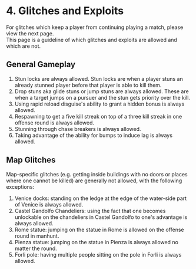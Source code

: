 # 4. Glitches and Exploits

For glitches which keep a player from continuing playing a match, please view the next page.  
This page is a guideline of which glitches and exploits are allowed and which are not.

## General Gameplay

1. Stun locks are always allowed. Stun locks are when a player stuns an already stunned player before that player is able to kill them.
2. Drop stuns aka glide stuns or jump stuns are always allowed. These are when a target jumps on a pursuer and the stun gets priority over the kill.
3. Using rapid reload disguise's ability to grant a hidden bonus is always allowed.
4. Respawning to get a five kill streak on top of a three kill streak in one offense round is always allowed.
5. Stunning through chase breakers is always allowed.
6. Taking advantage of the ability for bumps to induce lag is always allowed.

## Map Glitches

Map-specific glitches \(e.g. getting inside buildings with no doors or places where one cannot be killed\) are generally not allowed, with the following exceptions:

1. Venice docks: standing on the ledge at the edge of the water-side part of Venice is always allowed.
2. Castel Gandolfo Chandeliers: using the fact that one becomes unlockable on the chandeliers in Castel Gandolfo to one's advantage is always allowed.
3. Rome statue: jumping on the statue in Rome is allowed on the offense round in manhunt.
4. Pienza statue: jumping on the statue in Pienza is always allowed no matter the round.
5. Forli pole: having multiple people sitting on the pole in Forli is always allowed.



